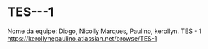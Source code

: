 # TES---1
Nome da equipe: Diogo, Nicolly Marques, Paulino, kerollyn.
TES - 1 https://kerollynepaulino.atlassian.net/browse/TES-1
